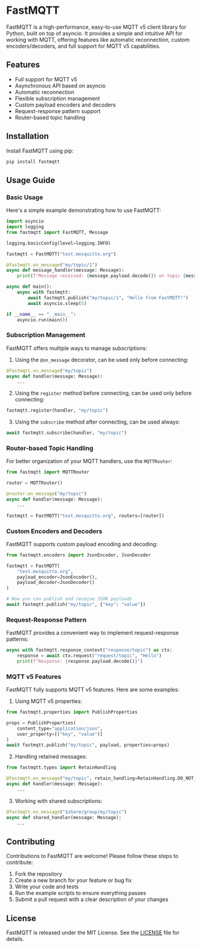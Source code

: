 # FastMQTT

FastMQTT is a high-performance, easy-to-use MQTT v5 client library for Python, built on top of asyncio. It provides a simple and intuitive API for working with MQTT, offering features like automatic reconnection, custom encoders/decoders, and full support for MQTT v5 capabilities.

## Features

- Full support for MQTT v5
- Asynchronous API based on asyncio
- Automatic reconnection
- Flexible subscription management
- Custom payload encoders and decoders
- Request-response pattern support
- Router-based topic handling

## Installation

Install FastMQTT using pip:

```bash
pip install fastmqtt
```

## Usage Guide

### Basic Usage

Here's a simple example demonstrating how to use FastMQTT:

```python
import asyncio
import logging
from fastmqtt import FastMQTT, Message

logging.basicConfig(level=logging.INFO)

fastmqtt = FastMQTT("test.mosquitto.org")

@fastmqtt.on_message("my/topic/1")
async def message_handler(message: Message):
    print(f"Message received: {message.payload.decode()} on topic {message.topic}")

async def main():
    async with fastmqtt:
        await fastmqtt.publish("my/topic/1", "Hello from FastMQTT!")
        await asyncio.sleep(5)

if __name__ == "__main__":
    asyncio.run(main())
```

### Subscription Management

FastMQTT offers multiple ways to manage subscriptions:

1. Using the `@on_message` decorator, can be used only before connecting:

```python
@fastmqtt.on_message("my/topic")
async def handler(message: Message):
    ...
```

2. Using the `register` method before connecting, can be used only before connecting:

```python
fastmqtt.register(handler, "my/topic")
```

3. Using the `subscribe` method after connecting, can be used always:

```python
await fastmqtt.subscribe(handler, "my/topic")
```

### Router-based Topic Handling

For better organization of your MQTT handlers, use the `MQTTRouter`:

```python
from fastmqtt import MQTTRouter

router = MQTTRouter()

@router.on_message("my/topic")
async def handler(message: Message):
    ...

fastmqtt = FastMQTT("test.mosquitto.org", routers=[router])
```

### Custom Encoders and Decoders

FastMQTT supports custom payload encoding and decoding:

```python
from fastmqtt.encoders import JsonEncoder, JsonDecoder

fastmqtt = FastMQTT(
    "test.mosquitto.org",
    payload_encoder=JsonEncoder(),
    payload_decoder=JsonDecoder()
)

# Now you can publish and receive JSON payloads
await fastmqtt.publish("my/topic", {"key": "value"})
```

### Request-Response Pattern

FastMQTT provides a convenient way to implement request-response patterns:

```python
async with fastmqtt.response_context("response/topic") as ctx:
    response = await ctx.request("request/topic", "Hello")
    print(f"Response: {response.payload.decode()}")
```

### MQTT v5 Features

FastMQTT fully supports MQTT v5 features. Here are some examples:

1. Using MQTT v5 properties:

```python
from fastmqtt.properties import PublishProperties

props = PublishProperties(
    content_type="application/json",
    user_property=[("key", "value")]
)
await fastmqtt.publish("my/topic", payload, properties=props)
```

2. Handling retained messages:

```python
from fastmqtt.types import RetainHandling

@fastmqtt.on_message("my/topic", retain_handling=RetainHandling.DO_NOT_SEND)
async def handler(message: Message):
    ...
```

3. Working with shared subscriptions:

```python
@fastmqtt.on_message("$share/group/my/topic")
async def shared_handler(message: Message):
    ...
```


## Contributing

Contributions to FastMQTT are welcome! Please follow these steps to contribute:

1. Fork the repository
2. Create a new branch for your feature or bug fix
3. Write your code and tests
4. Run the example scripts to ensure everything passes
5. Submit a pull request with a clear description of your changes


## License

FastMQTT is released under the MIT License. See the [LICENSE](LICENSE) file for details.